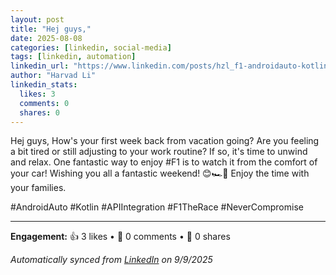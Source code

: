 ```yaml
---
layout: post
title: "Hej guys,"
date: 2025-08-08
categories: [linkedin, social-media]
tags: [linkedin, automation]
linkedin_url: "https://www.linkedin.com/posts/hzl_f1-androidauto-kotlin-activity-7359616609172238336-RWXr?utm_source=social_share_send&utm_medium=member_desktop_web&rcm=ACoAACgIgiUBopBfFkIb09--iqWd1iES8bAcsYc"
author: "Harvad Li"
linkedin_stats:
  likes: 3
  comments: 0
  shares: 0
---
```


Hej guys,
How's your first week back from vacation going? Are you feeling a bit tired or still adjusting to your work routine? If so, it's time to unwind and relax. One fantastic way to enjoy #F1 is to watch it from the comfort of your car!
Wishing you all a fantastic weekend! 😊🏎️🏁 Enjoy the time with your families.

#AndroidAuto #Kotlin #APIIntegration #F1TheRace #NeverCompromise

---

**Engagement:** 👍 3 likes • 💬 0 comments • 🔄 0 shares

*Automatically synced from [LinkedIn](https://www.linkedin.com/posts/hzl_f1-androidauto-kotlin-activity-7359616609172238336-RWXr?utm_source=social_share_send&utm_medium=member_desktop_web&rcm=ACoAACgIgiUBopBfFkIb09--iqWd1iES8bAcsYc) on 9/9/2025*
